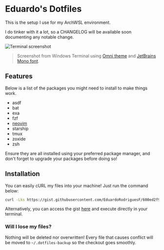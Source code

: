 # Eduardo's Dotfiles

This is the setup I use for my ArchWSL environment.

I do tinker with it a lot, so a CHANGELOG will be available soon documenting any notable change.

![Terminal screenshot](https://user-images.githubusercontent.com/44787022/230793846-f042563e-6c92-4bb8-bd20-fd7dd5d5bfc3.png)
> Screenshot from Windows Terminal using [Omni theme](https://github.com/getomni/windows-terminal) and [JetBrains Mono font](https://www.jetbrains.com/lp/mono/).

## Features

Below is a list of the packages you might need to install to make things work.

- asdf
- bat
- exa
- fzf
- [neovim](https://github.com/EduardoRodriguesF/nvim)
- starship
- tmux
- zoxide
- zsh

Ensure they are all installed using your preferred package manager, and don't forget to upgrade your packages before doing so!

## Installation

You can easily cURL my files into your machine! Just run the command below:

```bash
curl -Lks https://gist.githubusercontent.com/EduardoRodriguesF/600ed2f94ad4bdba947fbdf0ca698a9e/raw | bash
```

Alternatively, you can access the gist [here](https://gist.github.com/EduardoRodriguesF/600ed2f94ad4bdba947fbdf0ca698a9e) and execute directly in your terminal.

### Will I lose my files?

Nothing will be deleted nor overwritten! Every file that causes conflict will be moved to `~/.dotfiles-backup` so the checkout goes smoothly.
